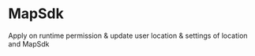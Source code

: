 # MapSdk
Apply on runtime permission &amp; update user location &amp; settings of location and MapSdk
